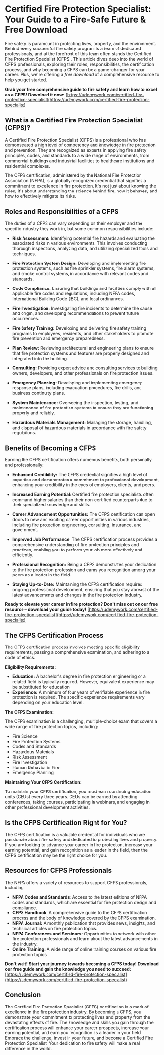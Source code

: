 # Certified Fire Protection Specialist: Your Guide to a Fire-Safe Future & Free Download

Fire safety is paramount in protecting lives, property, and the environment. Behind every successful fire safety program is a team of dedicated professionals, and at the forefront of this team often stands the Certified Fire Protection Specialist (CFPS). This article dives deep into the world of CFPS professionals, exploring their roles, responsibilities, the certification process, and why becoming a CFPS can be a game-changer for your career. Plus, we're offering a *free download* of a comprehensive resource to help you get started.

**Grab your free comprehensive guide to fire safety and learn how to excel as a CFPS! Download it now:** [https://udemywork.com/certified-fire-protection-specialist](https://udemywork.com/certified-fire-protection-specialist)

## What is a Certified Fire Protection Specialist (CFPS)?

A Certified Fire Protection Specialist (CFPS) is a professional who has demonstrated a high level of competency and knowledge in fire protection and prevention. They are recognized as experts in applying fire safety principles, codes, and standards to a wide range of environments, from commercial buildings and industrial facilities to healthcare institutions and residential complexes.

The CFPS certification, administered by the National Fire Protection Association (NFPA), is a globally recognized credential that signifies a commitment to excellence in fire protection. It's not just about knowing the rules; it's about understanding the science behind fire, how it behaves, and how to effectively mitigate its risks.

## Roles and Responsibilities of a CFPS

The duties of a CFPS can vary depending on their employer and the specific industry they work in, but some common responsibilities include:

*   **Risk Assessment:** Identifying potential fire hazards and evaluating the associated risks in various environments. This involves conducting thorough inspections, analyzing data, and utilizing specialized tools and techniques.

*   **Fire Protection System Design:** Developing and implementing fire protection systems, such as fire sprinkler systems, fire alarm systems, and smoke control systems, in accordance with relevant codes and standards.

*   **Code Compliance:** Ensuring that buildings and facilities comply with all applicable fire codes and regulations, including NFPA codes, International Building Code (IBC), and local ordinances.

*   **Fire Investigation:** Investigating fire incidents to determine the cause and origin, and developing recommendations to prevent future occurrences.

*   **Fire Safety Training:** Developing and delivering fire safety training programs to employees, residents, and other stakeholders to promote fire prevention and emergency preparedness.

*   **Plan Review:** Reviewing architectural and engineering plans to ensure that fire protection systems and features are properly designed and integrated into the building.

*   **Consulting:** Providing expert advice and consulting services to building owners, developers, and other professionals on fire protection issues.

*   **Emergency Planning:** Developing and implementing emergency response plans, including evacuation procedures, fire drills, and business continuity plans.

*   **System Maintenance:** Overseeing the inspection, testing, and maintenance of fire protection systems to ensure they are functioning properly and reliably.

*   **Hazardous Materials Management:** Managing the storage, handling, and disposal of hazardous materials in accordance with fire safety regulations.

## Benefits of Becoming a CFPS

Earning the CFPS certification offers numerous benefits, both personally and professionally:

*   **Enhanced Credibility:** The CFPS credential signifies a high level of expertise and demonstrates a commitment to professional development, enhancing your credibility in the eyes of employers, clients, and peers.

*   **Increased Earning Potential:** Certified fire protection specialists often command higher salaries than their non-certified counterparts due to their specialized knowledge and skills.

*   **Career Advancement Opportunities:** The CFPS certification can open doors to new and exciting career opportunities in various industries, including fire protection engineering, consulting, insurance, and government.

*   **Improved Job Performance:** The CFPS certification process provides a comprehensive understanding of fire protection principles and practices, enabling you to perform your job more effectively and efficiently.

*   **Professional Recognition:** Being a CFPS demonstrates your dedication to the fire protection profession and earns you recognition among your peers as a leader in the field.

*   **Staying Up-to-Date:** Maintaining the CFPS certification requires ongoing professional development, ensuring that you stay abreast of the latest advancements and changes in the fire protection industry.

**Ready to elevate your career in fire protection? Don't miss out on our free resource – download your guide today!** [https://udemywork.com/certified-fire-protection-specialist](https://udemywork.com/certified-fire-protection-specialist)

## The CFPS Certification Process

The CFPS certification process involves meeting specific eligibility requirements, passing a comprehensive examination, and adhering to a code of ethics.

**Eligibility Requirements:**

*   **Education:** A bachelor's degree in fire protection engineering or a related field is typically required. However, equivalent experience may be substituted for education.
*   **Experience:** A minimum of four years of verifiable experience in fire protection is required. The specific experience requirements vary depending on your education level.

**The CFPS Examination:**

The CFPS examination is a challenging, multiple-choice exam that covers a wide range of fire protection topics, including:

*   Fire Science
*   Fire Protection Systems
*   Codes and Standards
*   Hazardous Materials
*   Risk Assessment
*   Fire Investigation
*   Human Behavior in Fire
*   Emergency Planning

**Maintaining Your CFPS Certification:**

To maintain your CFPS certification, you must earn continuing education units (CEUs) every three years. CEUs can be earned by attending conferences, taking courses, participating in webinars, and engaging in other professional development activities.

## Is the CFPS Certification Right for You?

The CFPS certification is a valuable credential for individuals who are passionate about fire safety and dedicated to protecting lives and property. If you are looking to advance your career in fire protection, increase your earning potential, and gain recognition as a leader in the field, then the CFPS certification may be the right choice for you.

## Resources for CFPS Professionals

The NFPA offers a variety of resources to support CFPS professionals, including:

*   **NFPA Codes and Standards:** Access to the latest editions of NFPA codes and standards, which are essential for fire protection design and compliance.
*   **CFPS Handbook:** A comprehensive guide to the CFPS certification process and the body of knowledge covered by the CFPS examination.
*   **NFPA Journal:** A monthly publication that provides news, insights, and technical articles on fire protection topics.
*   **NFPA Conferences and Seminars:** Opportunities to network with other fire protection professionals and learn about the latest advancements in the industry.
*   **Online Training:** A wide range of online training courses on various fire protection topics.

**Don't wait! Start your journey towards becoming a CFPS today! Download our free guide and gain the knowledge you need to succeed:** [https://udemywork.com/certified-fire-protection-specialist](https://udemywork.com/certified-fire-protection-specialist)

## Conclusion

The Certified Fire Protection Specialist (CFPS) certification is a mark of excellence in the fire protection industry. By becoming a CFPS, you demonstrate your commitment to protecting lives and property from the devastating effects of fire. The knowledge and skills you gain through the certification process will enhance your career prospects, increase your earning potential, and earn you recognition as a leader in your field. Embrace the challenge, invest in your future, and become a Certified Fire Protection Specialist. Your dedication to fire safety will make a real difference in the world.
